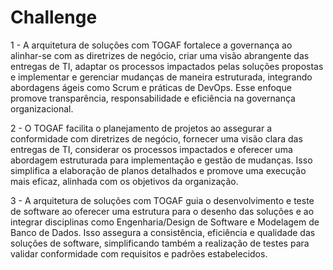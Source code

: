 # Challenge
<p>1 - A arquitetura de soluções com TOGAF fortalece a governança ao alinhar-se com as diretrizes de negócio, criar uma visão abrangente das entregas de TI, adaptar os processos impactados pelas soluções propostas e implementar e gerenciar mudanças de maneira estruturada, integrando abordagens ágeis como Scrum e práticas de DevOps. Esse enfoque promove transparência, responsabilidade e eficiência na governança organizacional.</p>

<p>2 - O TOGAF facilita o planejamento de projetos ao assegurar a conformidade com diretrizes de negócio, fornecer uma visão clara das entregas de TI, considerar os processos impactados e oferecer uma abordagem estruturada para implementação e gestão de mudanças. Isso simplifica a elaboração de planos detalhados e promove uma execução mais eficaz, alinhada com os objetivos da organização.</p>

<p>3 - A arquitetura de soluções com TOGAF guia o desenvolvimento e teste de software ao oferecer uma estrutura para o desenho das soluções e ao integrar disciplinas como Engenharia/Design de Software e Modelagem de Banco de Dados. Isso assegura a consistência, eficiência e qualidade das soluções de software, simplificando também a realização de testes para validar conformidade com requisitos e padrões estabelecidos.</p>
